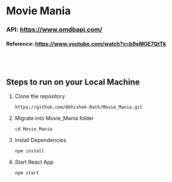 # Movie Mania

### API: https://www.omdbapi.com/

#### Reference: https://www.youtube.com/watch?v=b9eMGE7QtTk

<br><br>
## Steps to run on your Local Machine
1. Clone the repository

      ```https://github.com/Abhishek-Rath/Movie_Mania.git```

2. Migrate into Movie_Mania folder

      ```cd Movie_Mania```

3. Install Dependencies

      ```npm install```

4. Start React App

      ```npm start```
